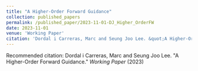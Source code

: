 ```yaml
---
title: "A Higher-Order Forward Guidance"
collection: published_papers
permalink: /published_paper/2023-11-01-DJ_Higher_OrderFW
date: 2023-11-01
venue: 'Working Paper'
citation: 'Dordal i Carreras, Marc and Seung Joo Lee. &quot;A Higher-Order Forward Guidance.&quot;  <i>Working Paper</i> (2023) '
---
```

Recommended citation: Dordal i Carreras, Marc and Seung Joo Lee. "A Higher-Order Forward Guidance."  <i>Working Paper</i> (2023) 